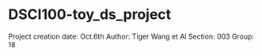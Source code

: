 # DSCI100-toy_ds_project

Project creation date: Oct.6th 
Author: Tiger Wang et Al
Section: 003
Group: 18
